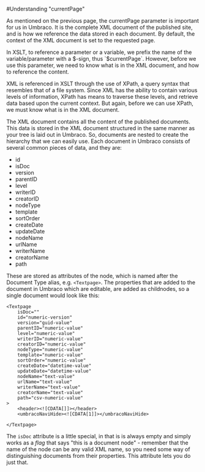 #Understanding "currentPage"

As mentioned on the previous page, the currentPage parameter is important for us in Umbraco.  It is the complete XML document of the published site, and is how we reference the data stored in each document.  By default, the context of the XML document is set to the requested page.

In XSLT, to reference a parameter or a variable, we prefix the name of the variable/parameter with a $-sign, thus `$currentPage`.  However, before we use this parameter, we need to know what is in the XML document, and how to reference the content.

XML is referenced in XSLT through the use of XPath, a query syntax that resembles that of a file system. Since XML has the ability to contain various levels of information, XPath has means to traverse these levels, and retrieve data based upon the current context.  But again, before we can use XPath, we must know what is in the XML document.

The XML document contains all the content of the published documents. This data is stored in the XML document structured in the same manner as your tree is laid out in Umbraco. So, documents are nested to create the hierarchy that we can easily use. Each document in Umbraco consists of several common pieces of data, and they are:

- id
- isDoc
- version
- parentID
- level
- writerID
- creatorID
- nodeType
- template
- sortOrder
- createDate
- updateDate
- nodeName
- urlName
- writerName
- creatorName
- path

These are stored as attributes of the node, which is named after the Document Type alias, e.g. `<Textpage>`. The properties that are added to the document in Umbraco which are editable, are added as childnodes, so a single document would look like this:

	<Textpage
		isDoc=""
		id="numeric-version"
		version="guid-value"
		parentID="numeric-value"
		level="numeric-value"
		writerID="numeric-value"
		creatorID="numeric-value"
		nodeType="numeric-value"
		template="numeric-value"
		sortOrder="numeric-value"
		createDate="datetime-value"
		updateDate="datetime-value"
		nodeName="text-value"	
		urlName="text-value"
		writerName="text-value"
		creatorName="text-value"
		path="csv-numeric-value"
	> 
		<header><![CDATA[]]></header>
		<umbracoNaviHide><![CDATA[1]]></umbracoNaviHide>
		
	</Textpage>
	
The `isDoc` attribute is a little special, in that is is always empty and simply works as a *flag* that says "this is a document node" - remember that the name of the node can be any valid XML name, so you need some way of distinguishing documents from their properties. This attribute lets you do just that.


	
	